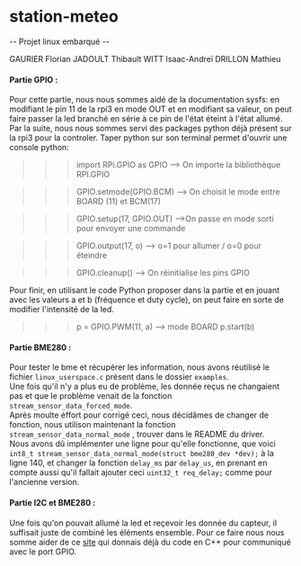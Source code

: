 # station-meteo

 -- Projet linux embarqué --

GAURIER Florian
JADOULT Thibault
WITT Isaac-Andreï
DRILLON Mathieu

#### Partie GPIO :

Pour cette partie, nous nous sommes aidé de la documentation sysfs: en modifiant le pin 11 de la rpi3 en mode OUT et en modifiant sa valeur, on peut faire passer la led branché en série à ce pin de l'état éteint à l'état allumé.
Par la suite, nous nous sommes servi des packages python déjà présent sur la rpi3 pour la controler. Taper python sur son terminal permet d'ouvrir une console python:

>>> import RPi.GPIO as GPIO --> On importe la bibliothèque RPI.GPIO

>>> GPIO.setmode(GPIO.BCM) --> On choisit le mode entre BOARD (11) et BCM(17)
	
>>> GPIO.setup(17, GPIO.OUT) -->On passe en mode sorti pour envoyer une commande
	
>>> GPIO.output(17, o) --> o=1 pour allumer / o=0 pour éteindre
	
>>> GPIO.cleanup() --> On réinitialise les pins GPIO

Pour finir, en utilisant le code Python proposer dans la partie et en jouant avec les valeurs a et b (fréquence et duty cycle), on peut faire en sorte de modifier l'intensité de la led.
>>> p = GPIO.PWM(11, a) --> mode BOARD
>>> p.start(b)

#### Partie BME280 :

Pour tester le bme et récupérer les information, nous avons réutilisé le fichier `linux_userspace.c` présent dans le dossier `examples`.<br>
Une fois qu'il n'y a plus eu de problème, les donnée reçus ne changaient pas et que le problème venait de la fonction `stream_sensor_data_forced_mode`.<br> 
Après moulte éffort pour corrigé ceci, nous décidâmes de changer de fonction, nous utilison maintenant la fonction `stream_sensor_data_normal_mode` , trouver dans le README du driver.<br>
Nous avons dû implémenter une ligne pour qu'elle fonctionne, que voici `int8_t stream_sensor_data_normal_mode(struct bme280_dev *dev);` à la ligne 140, et changer la fonction `delay_ms` par `delay_us`, en prenant en compte aussi qu'il fallait ajouter ceci `uint32_t req_delay;` comme pour l'ancienne version.

#### Partie I2C et BME280 :
Une fois qu'on pouvait allumé la led et reçevoir les donnée du capteur, il suffisait juste de combiné les éléments ensemble.
Pour ce faire nous  nous somme aider de ce [site](https://www.ics.com/blog/gpio-programming-using-sysfs-interface) qui donnais déjà du code en C++ pour communiqué avec le port GPIO.

